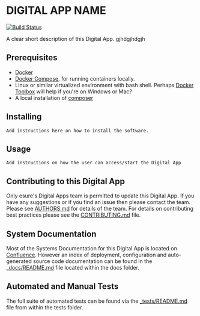 # DIGITAL APP NAME

[![Build Status](https://travis-ci.org/h5bp/html5-boilerplate.svg)](https://travis-ci.org/h5bp/html5-boilerplate)

A clear short description of this Digital App.
gjhdgjhdgjh

## Prerequisites
- [Docker](https://docker.com)
- [Docker Compose](https://docs.docker.com/compose/), for running containers locally.
- Linux or similar virtualized environment with bash shell. Perhaps [Docker Toolbox](https://docs.docker.com/toolbox/overview/) will help if you're on Windows or Mac?
- A local installation of [composer](http://getcomposer.org/)


## Installing
```
Add instructions here on how to install the software.
```

## Usage
```
Add instructions on how the user can access/start the Digital App
```

## Contributing to this Digital App
Only esure's Digital Apps team is permitted to update this Digital App. If you have any suggestions or if you find an issue then please contact the team. Please see [AUTHORS.md](AUTHORS.md) for details of the team.
For details on contributing best practices please see the [CONTRIBUTING.md](CONTRIBUTING.md) file.


## System Documentation
Most of the Systems Documentation for this Digital App is located on [Confluence](https://myesure.atlassian.net/wiki/). However an index of deployment, configuration and auto-generated source code documentation can be found in the [_docs/README.md](_docs/README.md) file located within the docs folder.


## Automated and Manual Tests
The full suite of automated tests can be found via the [_tests/README.md](_tests/README.md) file from within the tests folder.

